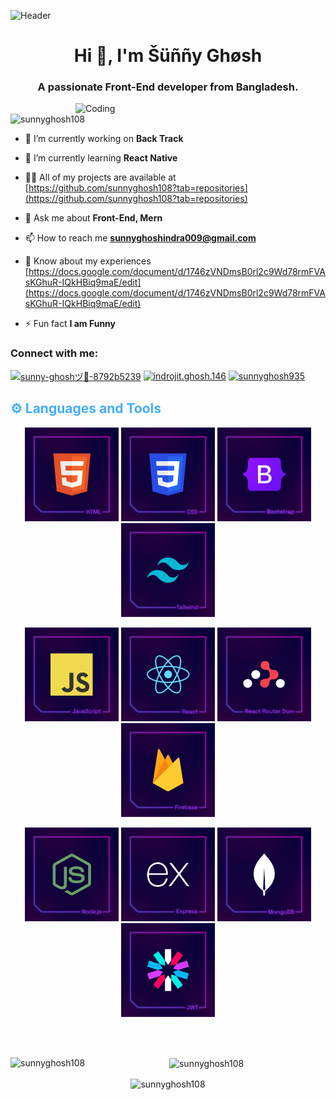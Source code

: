 ![Header](https://developerguru.in/images/courses/mern_stack.gif)
<h1 align="center">Hi 👋, I'm Šüññy Ghøsh</h1>
<h3 align="center">A passionate Front-End developer from Bangladesh.</h3>
<img align="right" alt="Coding" width="400" src="https://cdn.dribbble.com/users/1162077/screenshots/3848914/programmer.gif"> 
<p align="left"> <img src="https://komarev.com/ghpvc/?username=sunnyghosh108&label=Profile%20views&color=0e75b6&style=flat" alt="sunnyghosh108" /> </p>

- 🔭 I’m currently working on **Back Track**

- 🌱 I’m currently learning **React Native**

- 👨‍💻 All of my projects are available at [https://github.com/sunnyghosh108?tab=repositories](https://github.com/sunnyghosh108?tab=repositories)

- 💬 Ask me about **Front-End, Mern**

- 📫 How to reach me **sunnyghoshindra009@gmail.com**

- 📄 Know about my experiences [https://docs.google.com/document/d/1746zVNDmsB0rl2c9Wd78rmFVAsKGhuR-IQkHBiq9maE/edit](https://docs.google.com/document/d/1746zVNDmsB0rl2c9Wd78rmFVAsKGhuR-IQkHBiq9maE/edit)

- ⚡ Fun fact **I am Funny**

<h3 align="left">Connect with me:</h3>
<p align="left">
<a href="https://linkedin.com/in/sunny-ghoshヅ🌟-8792b5239" target="blank"><img align="center" src="https://raw.githubusercontent.com/rahuldkjain/github-profile-readme-generator/master/src/images/icons/Social/linked-in-alt.svg" alt="sunny-ghoshヅ🌟-8792b5239" height="30" width="40" /></a>
<a href="https://fb.com/indrojit.ghosh.146" target="blank"><img align="center" src="https://raw.githubusercontent.com/rahuldkjain/github-profile-readme-generator/master/src/images/icons/Social/facebook.svg" alt="indrojit.ghosh.146" height="30" width="40" /></a>
<a href="https://instagram.com/sunnyghosh935" target="blank"><img align="center" src="https://raw.githubusercontent.com/rahuldkjain/github-profile-readme-generator/master/src/images/icons/Social/instagram.svg" alt="sunnyghosh935" height="30" width="40" /></a>
</p>

<h2 style="color: #44AEFB">⚙️ Languages and Tools</h2>

<p align="center">
  <img height="150" src="https://raw.githubusercontent.com/ProgrammingHero1/ProgrammingHero1/main/image/HTML.png"/>
  <img height="150" src="https://raw.githubusercontent.com/ProgrammingHero1/ProgrammingHero1/main/image/CSS.png"/>
  <img height="150" src="https://raw.githubusercontent.com/ProgrammingHero1/ProgrammingHero1/main/image/Bootstrap.png"/>
  <img height="150" src="https://raw.githubusercontent.com/ProgrammingHero1/ProgrammingHero1/main/image/Tailwind.png"/>
</p>

<p align="center">
  <img height="150" src="https://raw.githubusercontent.com/ProgrammingHero1/ProgrammingHero1/main/image/JavaScript.png"/>
  <img height="150" src="https://raw.githubusercontent.com/ProgrammingHero1/ProgrammingHero1/main/image/React.png"/>
  <img height="150" src="https://raw.githubusercontent.com/ProgrammingHero1/ProgrammingHero1/main/image/ReactRouterDom.png"/>
  <img height="150" src="https://raw.githubusercontent.com/ProgrammingHero1/ProgrammingHero1/main/image/Firebase.png"/>
</p>

<p align="center">
  <img height="150" src="https://raw.githubusercontent.com/ProgrammingHero1/ProgrammingHero1/main/image/Nodejs.png"/>
  <img height="150" src="https://raw.githubusercontent.com/ProgrammingHero1/ProgrammingHero1/main/image/Express.png"/>
  <img height="150" src="https://raw.githubusercontent.com/ProgrammingHero1/ProgrammingHero1/main/image/MongoDB.png"/>
  <img height="150" src="https://raw.githubusercontent.com/ProgrammingHero1/ProgrammingHero1/main/image/JWT.png"/>
</p>

<br>
<br>

<div class="stats" align="center">
  <p><img align="left" src="https://github-readme-stats.vercel.app/api/top-langs?username=sunnyghosh108&show_icons=true&locale=en&layout=compact" alt="sunnyghosh108" /></p>
  <p>&nbsp;<img align="center" src="https://github-readme-stats.vercel.app/api?username=sunnyghosh108&show_icons=true&locale=en" alt="sunnyghosh108" /></p>
  <p><img align="center" src="https://github-readme-streak-stats.herokuapp.com/?user=sunnyghosh108&" alt="sunnyghosh108" /></p>
</div>
